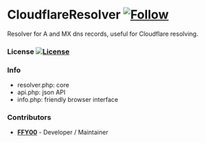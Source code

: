 CloudflareResolver [![Follow](https://img.shields.io/twitter/follow/MyClaraOswin.svg)](http://twitter.com/intent/user?screen_name=MyClaraOswin)
==
Resolver for A and MX dns records, useful for Cloudflare resolving.

### License [![License](https://img.shields.io/badge/license-SNCL-lightgrey.svg)](https://tldrlegal.com/license/simple-non-code-license-%28sncl%29)

### Info
 - resolver.php: core
 - api.php: json API
 - info.php: friendly browser interface

### Contributors
 - [**FFY00**](http://twitter.com/intent/user?screen_name=MyClaraOswin) - Developer / Maintainer
